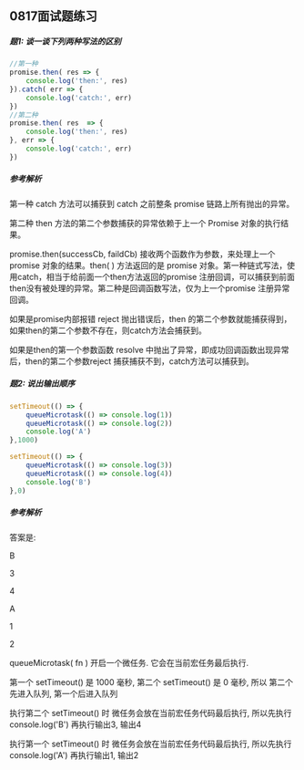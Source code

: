## 0817面试题练习

##### 题1: 谈一谈下列两种写法的区别

```javascript
//第一种
promise.then( res => {
    console.log('then:', res)
}).catch( err => {
    console.log('catch:', err)
})
//第二种
promise.then( res  => {
    console.log('then:', res)
}, err => {
    console.log('catch:', err)
})
```

##### 参考解析

第一种 catch 方法可以捕获到 catch 之前整条 promise 链路上所有抛出的异常。

第二种 then 方法的第二个参数捕获的异常依赖于上一个 Promise 对象的执行结果。

promise.then(successCb, faildCb) 接收两个函数作为参数，来处理上一个promise 对象的结果。then( ) 方法返回的是 promise 对象。第一种链式写法，使用catch，相当于给前面一个then方法返回的promise 注册回调，可以捕获到前面then没有被处理的异常。第二种是回调函数写法，仅为上一个promise 注册异常回调。

如果是promise内部报错 reject 抛出错误后，then 的第二个参数就能捕获得到，如果then的第二个参数不存在，则catch方法会捕获到。 

如果是then的第一个参数函数 resolve 中抛出了异常，即成功回调函数出现异常后，then的第二个参数reject 捕获捕获不到，catch方法可以捕获到。



##### 题2:  说出输出顺序

```js
setTimeout(() => {
	queueMicrotask(() => console.log(1))
	queueMicrotask(() => console.log(2))
	console.log('A')
},1000)

setTimeout(() => {
	queueMicrotask(() => console.log(3))
	queueMicrotask(() => console.log(4))
	console.log('B')
},0)
```

##### 参考解析

答案是: 

B

3

4

A

1

2

queueMicrotask( fn ) 开启一个微任务.  它会在当前宏任务最后执行.  

第一个 setTimeout() 是 1000 毫秒,  第二个 setTimeout() 是 0 毫秒, 所以  第二个先进入队列, 第一个后进入队列

执行第二个 setTimeout() 时 微任务会放在当前宏任务代码最后执行,  所以先执行  console.log('B')  再执行输出3, 输出4

执行第一个 setTimeout() 时 微任务会放在当前宏任务代码最后执行,  所以先执行  console.log('A')  再执行输出1, 输出2